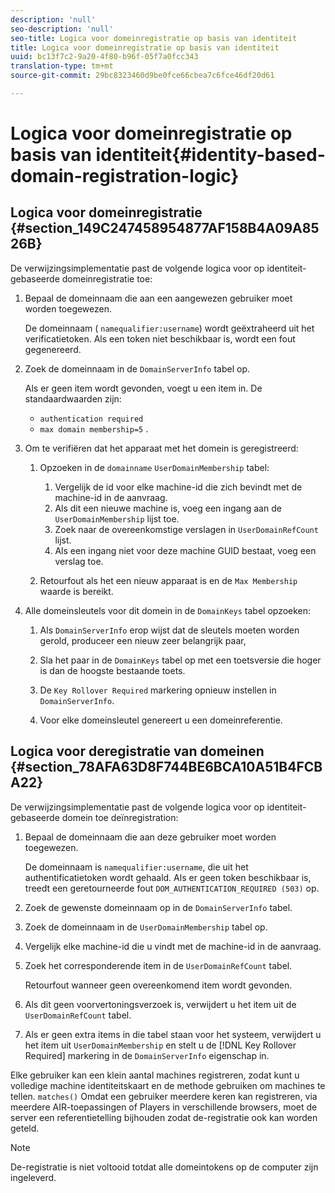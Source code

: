 ```yaml
---
description: 'null'
seo-description: 'null'
seo-title: Logica voor domeinregistratie op basis van identiteit
title: Logica voor domeinregistratie op basis van identiteit
uuid: bc13f7c2-9a20-4f80-b96f-05f7a0fcc343
translation-type: tm+mt
source-git-commit: 29bc8323460d9be0fce66cbea7c6fce46df20d61

---
```



# Logica voor domeinregistratie op basis van identiteit{#identity-based-domain-registration-logic}

## Logica voor domeinregistratie {#section_149C247458954877AF158B4A09A8526B}

De verwijzingsimplementatie past de volgende logica voor op identiteit-gebaseerde domeinregistratie toe:

1. Bepaal de domeinnaam die aan een aangewezen gebruiker moet worden toegewezen.

   De domeinnaam ( `namequalifier:username`) wordt geëxtraheerd uit het verificatietoken. Als een token niet beschikbaar is, wordt een fout gegenereerd.
1. Zoek de domeinnaam in de `DomainServerInfo` tabel op.

   Als er geen item wordt gevonden, voegt u een item in. De standaardwaarden zijn:

   * `authentication required`
   * `max domain membership=5`
   .

1. Om te verifiëren dat het apparaat met het domein is geregistreerd:

   1. Opzoeken in de `domainname` `UserDomainMembership` tabel:

      1. Vergelijk de id voor elke machine-id die zich bevindt met de machine-id in de aanvraag.
      1. Als dit een nieuwe machine is, voeg een ingang aan de `UserDomainMembership` lijst toe.
      1. Zoek naar de overeenkomstige verslagen in `UserDomainRefCount` lijst.
      1. Als een ingang niet voor deze machine GUID bestaat, voeg een verslag toe.
   1. Retourfout als het een nieuw apparaat is en de `Max Membership` waarde is bereikt.


1. Alle domeinsleutels voor dit domein in de `DomainKeys` tabel opzoeken:

   1. Als `DomainServerInfo` erop wijst dat de sleutels moeten worden gerold, produceer een nieuw zeer belangrijk paar,
   1. Sla het paar in de `DomainKeys` tabel op met een toetsversie die hoger is dan de hoogste bestaande toets.
   1. De `Key Rollover Required` markering opnieuw instellen in `DomainServerInfo`.

   1. Voor elke domeinsleutel genereert u een domeinreferentie.

## Logica voor deregistratie van domeinen {#section_78AFA63D8F744BE6BCA10A51B4FCBA22}

De verwijzingsimplementatie past de volgende logica voor op identiteit-gebaseerde domein toe deïnregistration:

1. Bepaal de domeinnaam die aan deze gebruiker moet worden toegewezen.

   De domeinnaam is `namequalifier:username`, die uit het authentificatietoken wordt gehaald. Als er geen token beschikbaar is, treedt een geretourneerde fout `DOM_AUTHENTICATION_REQUIRED (503)` op.
1. Zoek de gewenste domeinnaam op in de `DomainServerInfo` tabel.
1. Zoek de domeinnaam in de `UserDomainMembership` tabel op.
1. Vergelijk elke machine-id die u vindt met de machine-id in de aanvraag.
1. Zoek het corresponderende item in de `UserDomainRefCount` tabel.

   Retourfout wanneer geen overeenkomend item wordt gevonden.

1. Als dit geen voorvertoningsverzoek is, verwijdert u het item uit de `UserDomainRefCount` tabel.
1. Als er geen extra items in die tabel staan voor het systeem, verwijdert u het item uit `UserDomainMembership` en stelt u de [!DNL Key Rollover Required] markering in de `DomainServerInfo` eigenschap in.

Elke gebruiker kan een klein aantal machines registreren, zodat kunt u volledige machine identiteitskaart en de methode gebruiken om machines te tellen. `matches()` Omdat een gebruiker meerdere keren kan registreren, via meerdere AIR-toepassingen of Players in verschillende browsers, moet de server een referentietelling bijhouden zodat de-registratie ook kan worden geteld.

>[!NOTE]
>
>De-registratie is niet voltooid totdat alle domeintokens op de computer zijn ingeleverd.

